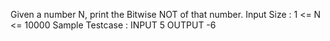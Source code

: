 Given a number N, print the Bitwise NOT of that number.
Input Size : 1 <= N <= 10000
Sample Testcase :
INPUT
5
OUTPUT
-6